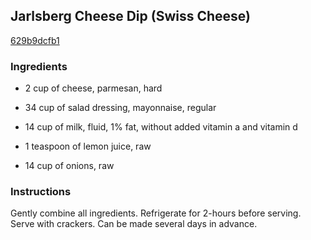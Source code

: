 ## Jarlsberg Cheese Dip (Swiss Cheese)

[629b9dcfb1](http://www.food.com/recipe/jarlsberg-cheese-dip-swiss-cheese-144854)

### Ingredients

 - 2 cup of cheese, parmesan, hard

 - 34 cup of salad dressing, mayonnaise, regular

 - 14 cup of milk, fluid, 1% fat, without added vitamin a and vitamin d

 - 1 teaspoon of lemon juice, raw

 - 14 cup of onions, raw

### Instructions

Gently combine all ingredients. Refrigerate for 2-hours before serving. Serve with crackers. Can be made several days in advance.